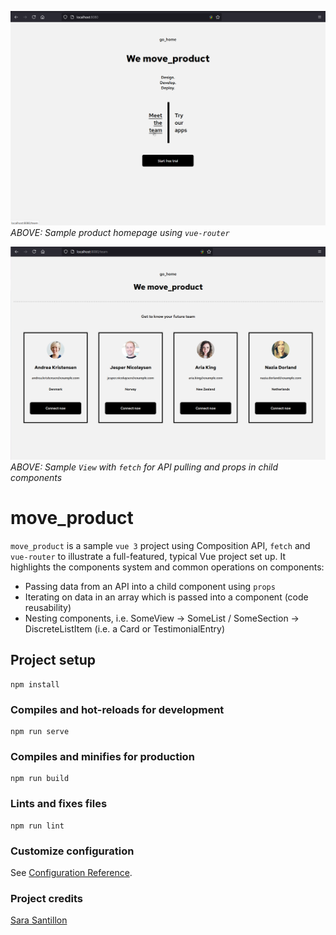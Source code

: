 ![move_product homepage](screenshots/move_product_homepage.png "move_product homepage")
_ABOVE: Sample product homepage using `vue-router`_

![move_product team view](screenshots/move_product_team.png "move_product team view")
_ABOVE: Sample `View` with `fetch` for API pulling and props in child components_

# move_product

`move_product` is a sample `vue 3` project using Composition API, `fetch` and `vue-router` to illustrate a full-featured, typical Vue project set up. It highlights the components system and common operations on components:

- Passing data from an API into a child component using `props`
- Iterating on data in an array which is passed into a component (code reusability)
- Nesting components, i.e. SomeView -> SomeList / SomeSection -> DiscreteListItem (i.e. a Card or TestimonialEntry)

## Project setup

```
npm install
```

### Compiles and hot-reloads for development

```
npm run serve
```

### Compiles and minifies for production

```
npm run build
```

### Lints and fixes files

```
npm run lint
```

### Customize configuration

See [Configuration Reference](https://cli.vuejs.org/config/).

### Project credits

[Sara Santillon](https://github.com/s-santillan)
